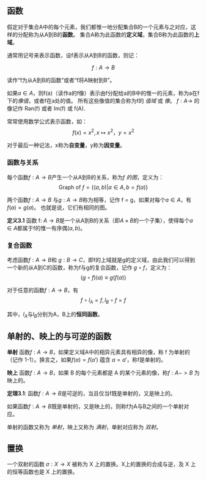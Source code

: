 ## 函数

假定对于集合A中的每个元素，我们都惟一地分配集合B的一个元素与之对应，这样的分配称为从A到B的**函数**。
集合A称为此函数的**定义域**，集合B称为此函数的**上域**。

通常用记号来表示函数，设f表示从A到B的函数，则记：

$$
f: A \to B
$$

读作“f为从A到B的函数”或者“f将A映射到B”。

如果$a \in A$，则f(a)（读作a的f像）表示由f分配给a的B中的惟一的元素，称为a在f下的*像值*，或者f在a处的值。
所有这些像值的集合称为f的 *值域* 或 *像*。
$f: A \to$ 的像记作 Ran(f) 或者 Im(f) 或 f(A).

常常使用数学公式表示函数，如：
$$
f(x) = x^2, x \mapsto x^{2}，y = x^2
$$

对于最后一种记法，x称为**自变量**，y称为**因变量**。

### 函数与关系

每个函数$f: A \to B$产生一个从A到B的关系，称为*f 的图*，定义为：
$$
\text{Graph of }f = \{(a, b)| a \in A, b = f(a)\}
$$

两个函数$f: A \to B$ 与$g: A \to B$称为相等，记作 f = g，如果对每个$a \in A$，有 $f(a) = g(a)$。
也就是说，它们有相同的图。

**定义3.1** 函数 f: $A \to B$是一个从A到B的关系（即$A \times B$的一个子集），使得每个$a \in A$都属于f的惟一有序偶$(a, b)$。

### 复合函数

考虑函数$f: A \to B$和 $g: B \to C$，即f的上域就是g的定义域，由此我们可以得到一个新的从A到C的函数，称为f与g的复合函数，记作
$g \circ f$，定义为：
$$
(g \circ f)(a) \equiv g(f(a))
$$

对于任意的函数$f: A \to B$，有
$$
f \circ l_A = f, l_B \circ f = f
$$

其中，$l_A$与$l_B$分别为A，B上的**恒同函数**。

## 单射的、映上的与可逆的函数

**单射** 函数$f: A \to B$，如果定义域A中的相异元素具有相异的像，称 f 为单射的（记作 1-1）。换言之，如果$f(a) = f(a')$ 蕴含 $a = a'$，称f是单射的。

**映上** 函数$f: A \to B$，如果 B 的每个元素都是 A 的某个元素的像，称$f: A -> B$ 为映上的。

**定理3.1**: 函数$f:A \to B$是可逆的，当且仅当f既是单射的，又是映上的。

如果函数$f: A \to B$既是单射的，又是映上的，则称f为A与B之间的一个单射对应。

单射的函数又称为 *单射*，映上又称为 *满射*，单射对应称为 *双射*。

## 置换

一个双射的函数 $σ: X → X$ 被称为 X 上的置换。X上的置换的合成与逆，及 X 上的恒等函数也是 X 上的置换。
